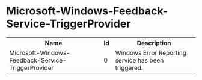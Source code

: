 # Microsoft-Windows-Feedback-Service-TriggerProvider

<table>
<colgroup><col/><col/><col/></colgroup>
<tr><th>Name</th><th>Id</th><th>Description</th></tr>
<tr><td>Microsoft-Windows-Feedback-Service-TriggerProvider</td><td>0</td><td>Windows Error Reporting service has been triggered.</td></tr>
</table>
